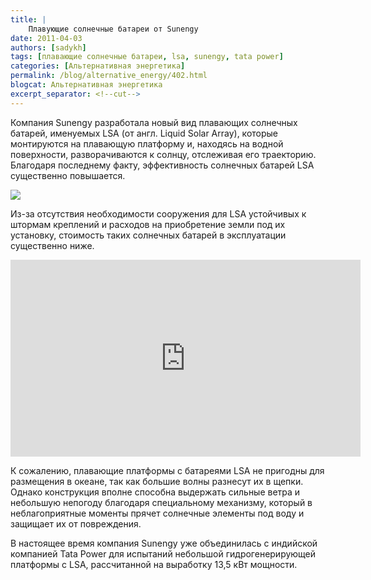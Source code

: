 ```yaml
---
title: |
    Плавующие солнечные батареи от Sunengy
date: 2011-04-03
authors: [sadykh]
tags: [плавающие солнечные батареи, lsa, sunengy, tata power]
categories: [Альтернативная энергетика]
permalink: /blog/alternative_energy/402.html
blogcat: Альтернативная энергетика
excerpt_separator: <!--cut-->
---
```


Компания Sunengy разработала новый вид плавающих солнечных батарей, именуемых LSA (от англ. Liquid Solar Array), которые монтируются на плавающую платформу и, находясь на водной поверхности, разворачиваются к солнцу, отслеживая его траекторию. Благодаря последнему факту, эффективность солнечных батарей LSA существенно повышается. 


![](http://itw66.ru/uploads/images/00/00/05/2011/04/03/28ac00.jpg)



<!--cut-->


Из-за отсутствия необходимости сооружения для LSA устойчивых к штормам креплений и расходов на приобретение земли под их установку, стоимость таких солнечных батарей в эксплуатации существенно ниже.


<iframe width="560" height="315" src="https://www.youtube.com/embed/Q2WfkLplCCU" title="YouTube video player" frameborder="0" allow="accelerometer; autoplay; clipboard-write; encrypted-media; gyroscope; picture-in-picture; web-share" allowfullscreen></iframe>

К сожалению, плавающие платформы с батареями LSA не пригодны для размещения в океане, так как большие волны разнесут их в щепки. Однако конструкция вполне способна выдержать сильные ветра и небольшую непогоду благодаря специальному механизму, который в неблагоприятные моменты прячет солнечные элементы под воду и защищает их от повреждения.

В настоящее время компания Sunengy уже объединилась с индийской компанией Tata Power для испытаний небольшой гидрогенерирующей платформы с LSA, рассчитанной на выработку 13,5 кВт мощности.
